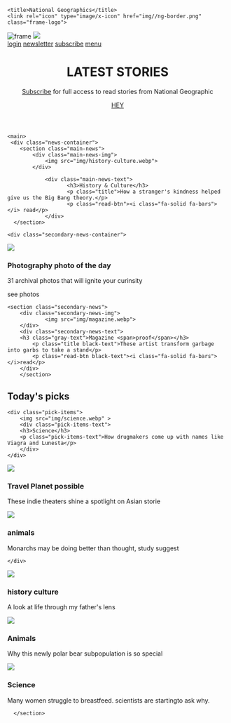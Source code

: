 <!DOCTYPE html>
<html lang="en">
<head>
    <meta charset="UTF-8">
    <meta http-equiv="X-UA-Compatible" content="IE=edge">
    <meta name="viewport" content="width=device-width, initial-scale=1.0">
    <link rel="stylesheet" href="mystyle.css">
    <script src="https://kit.fontawesome.com/337be747ec.js" crossorigin="anonymous"></script>

    <title>National Geographics</title>
    <link rel="icon" type="image/x-icon" href="img//ng-border.png" class="frame-logo">
</head>
<body>
    <nav class="menu">
        <div>
        <img class="complete-logo" src="img/ng-logo-2fl.webp" alt="frame">
        <img class="frame-logo" src="img/ng-border.png">
        </div>

 <div class="link-container">
<a class="link-login"href="#">login</a>
<a class="link-search"href="#"><i class="fa-solid fa-magnifying-glass"></i></a>
<a class="link-news"href="#">newsletter</a>
<a class="link-subs" href="#">subscribe</a>
<a class="link-menu" href="#">menu</a>
<a class="link-arrows"><i class="fa-solid fa-angles-down"></i></a>
</div>

</nav>

<div class="container">
    <header>
<h1>LATEST STORIES</h1>
<p><u class="line">Subscribe</u> for full access to read stories from National Geographic</p>
<p><u class="line2">HEY</u></p> 
<div class="line"></div>
    </header>

    <main>
     <div class="news-container">
        <section class="main-news">
            <div class="main-news-img">
                <img src="img/history-culture.webp">
            </div>
            
                <div class="main-news-text">
                       <h3>History & Culture</h3>
                       <p class="title">How a stranger's kindness helped give us the Big Bang theory.</p>
                       <p class="read-btn"><i class="fa-solid fa-bars"></i> read</p>
                </div>   
      </section>

    <div class="secondary-news-container">
  <section class="secondary-news">
    <div class="secondary-news-img">
    <img src="img/photography.webp">
     </div>
     <div class="secondary-news-text">
        <h3 class="black-text">Photography <span>photo of the day</span></h3>
        <p class="black-text">31 archival photos that will ignite your curinsity</p>
        <p> see photos</p>
      </div>
    </section>
    

    <section class="secondary-news">
        <div class="secondary-news-img">
                <img src="img/magazine.webp">
        </div>
        <div class="secondary-news-text">
        <h3 class="gray-text">Magazine <span>proof</span></h3>
            <p class="title black-text">These artist transform garbage into garbs to take a stand</p>
            <p class="read-btn black-text"><i class="fa-solid fa-bars"></i>read</p>
        </div>
        </section>
   </div>
 </div>


<section class="todays-picks-container">
 <h2>Today's picks </h2>

    <div class="pick-items">
        <img src="img/science.webp" >
        <div class="pick-items-text">  
        <h3>Science</h3>
        <p class="pick-items-text">How drugmakers come up with names like Viagra and Lunesta</p>
        </div>
    </div>


  <div class="pick-items">
      <img src="img/travel.webp">
      <div class="pick-items-text">
      <h3>Travel <span>Planet possible</span></h3>
      <p class="pick-items-text">These indie theaters shine a spotlight on Asian storie</p>
    </div>  
 </div>
    

<div class="pick-items">
    <img src="img/animals.jpg">
    <div class="pick-items-text">
    <h3>animals</h3>
    <p class="pick-items-text">Monarchs may be doing better than thought, study suggest</p>
    
    </div>
</div>

<div class="pick-items">
    <img src="img/history2.webp">
    <div class="pick-items-text">
        <h3>history culture</h3>
        <p class="pick-items-text">A look at life through my father's lens</p>
    </div>
</div>

<div class="pick-items">
<img src="img/animal2.webp">
<div class="pick-items-text">
    <h3>Animals</h3>
    <p class="pick-items-text">Why this newly polar bear subpopulation is so special</p>
</div>
</div>

<div class="pick-items">
   <img src="img/ng-sci.jpg">
    <div class="pick-items-text">
        <h3>Science</h3>
        <p class="pick-items-text">Many women struggle to breastfeed. scientists are startingto ask why.      
    </div>
</div>


      </section>
   </main>
</div>
</body>
</html>
